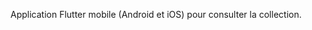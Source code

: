 <!-- 📁 chemin relatif : apps\viewer_mobile\README.md -->
Application Flutter mobile (Android et iOS) pour consulter la collection.
